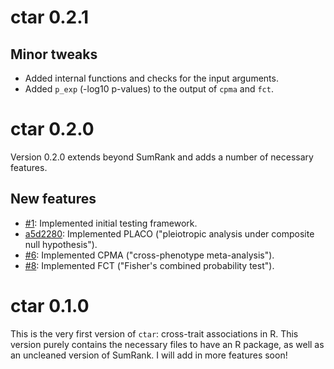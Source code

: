 # ctar 0.2.1

## Minor tweaks
* Added internal functions and checks for the input arguments.
* Added `p_exp` (-log10 p-values) to the output of `cpma` and `fct`.

# ctar 0.2.0 

Version 0.2.0 extends beyond SumRank and adds a number of necessary features.

## New features
* [#1](https://github.com/slamballais/ctar/pull/1): Implemented initial testing framework.
* [a5d2280](https://github.com/slamballais/ctar/commit/a5d228051d27e69f2a45d244c100423392860de6): Implemented PLACO ("pleiotropic analysis under composite null hypothesis").
* [#6](https://github.com/slamballais/ctar/pull/6): Implemented CPMA ("cross-phenotype meta-analysis").
* [#8](https://github.com/slamballais/ctar/pull/8): Implemented FCT ("Fisher's combined probability test").

# ctar 0.1.0
This is the very first version of `ctar`: cross-trait associations in R. This version purely contains the necessary files to have an R package, as well as an uncleaned version of SumRank. I will add in more features soon!
